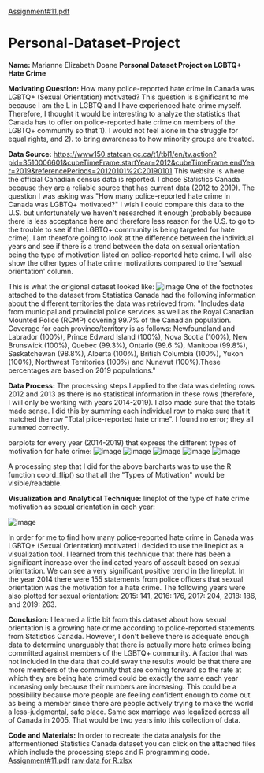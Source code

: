 [Assignment#11.pdf](https://github.com/MarianneDoane/Personal-Dataset-Project/files/6354694/Assignment.11.pdf)
# Personal-Dataset-Project
**Name:** Marianne Elizabeth Doane
**Personal Dataset Project on LGBTQ+ Hate Crime**

**Motivating Question:**
How many police-reported hate crime in Canada was LGBTQ+ (Sexual Orientation) motivated? This question is significant to me because I am the L in LGBTQ and I have experienced hate crime myself. Therefore, I thought it would be interesting to analyze the statistics that Canada has to offer on police-reported hate crime on members of the LGBTQ+ community so that 1). I would not feel alone in the struggle for equal rights, and 2). to bring awareness to how minority groups are treated.

**Data Source:** 
https://www150.statcan.gc.ca/t1/tbl1/en/tv.action?pid=3510006601&cubeTimeFrame.startYear=2012&cubeTimeFrame.endYear=2019&referencePeriods=20120101%2C20190101 This website is where the official Canadian census data is reported.
I chose Statistics Canada because they are a reliable source that has current data (2012 to 2019). The question I was asking was "How many police-reported hate crime in Canada was LGBTQ+ motivated?" I wish I could compare this data to the U.S. but unfortunately we haven't researched it enough (probably because there is less acceptance here and therefore less reason for the U.S. to go to the trouble to see if the LGBTQ+ community is being targeted for hate crime). I am therefore going to look at the difference between the individual years and see if there is a trend between the data on sexual orientation being the type of motivation listed on police-reported hate crime. I will also show the other types of hate crime motivations compared to the 'sexual orientation' column.

This is what the origional dataset looked like:
![image](https://user-images.githubusercontent.com/79335960/115638228-d377cc00-a2c6-11eb-8b74-0b06d79c9649.png)
One of the footnotes attached to the dataset from Statistics Canada had the following information about the different territories the data was retrieved from: "Includes data from municipal and provincial police services as well as the Royal Canadian Mounted Police (RCMP) covering 99.7% of the Canadian population. Coverage for each province/territory is as follows: Newfoundland and Labrador (100%), Prince Edward Island (100%), Nova Scotia (100%), New Brunswick (100%), Quebec (99.3%), Ontario (99.6 %), Manitoba (99.8%), Saskatchewan (98.8%), Alberta (100%), British Columbia (100%), Yukon (100%), Northwest Territories (100%) and Nunavut (100%).These percentages are based on 2019 populations."

**Data Process:** 
The processing steps I applied to the data was deleting rows 2012 and 2013 as there is no statistical information in these rows (therefore, I will only be working with years 2014-2019). I also made sure that the totals made sense. I did this by summing each individual row to make sure that it matched the row "Total plice-reported hate crime". I found no error; they all summed correctly.

barplots for every year (2014-2019) that express the different types of motivation for hate crime:
![image](https://user-images.githubusercontent.com/79335960/113455223-ecbfe380-93be-11eb-887b-c3826ce6e66f.png)
![image](https://user-images.githubusercontent.com/79335960/113455254-0103e080-93bf-11eb-8328-44c79a23e1c7.png)
![image](https://user-images.githubusercontent.com/79335960/113455277-10832980-93bf-11eb-99b5-0825b5f02fcb.png)
![image](https://user-images.githubusercontent.com/79335960/113455287-1973fb00-93bf-11eb-87fd-cde834ce41c2.png)
![image](https://user-images.githubusercontent.com/79335960/113455299-21339f80-93bf-11eb-99c1-54fc6e2ffce0.png)

A processing step that I did for the above barcharts was to use the R function coord_flip() so that all the "Types of Motivation" would be visible/readable. 

**Visualization and Analytical Technique:**
lineplot of the type of hate crime motivation as sexual orientation in each year:

![image](https://user-images.githubusercontent.com/79335960/113455376-4aecc680-93bf-11eb-8af3-e0ac8e7d28ec.png)


In order for me to find how many police-reported hate crime in Canada was LGBTQ+ (Sexual Orientation) motivated I decided to use the lineplot as a visualization tool. I learned from this technique that there has been a significant increase over the indicated years of assault based on sexual orientation. We can see a very significant positive trend in the lineplot. In the year 2014 there were 155 statements from police officers that sexual orientation was the motivation for a hate crime. The following years were also plotted for sexual orientation: 2015: 141, 2016: 176, 2017: 204, 2018: 186, and 2019: 263.

**Conclusion:**
I learned a little bit from this dataset about how sexual orientation is a growing hate crime according to police-reported statements from Statistics Canada. However, I don't believe there is adequate enough data to determine unarguably that there is actually more hate crimes being committed against members of the LGBTQ+ community. A factor that was not included in the data that could sway the results would be that there are more members of the community that are coming forward so the rate at which they are being hate crimed could be exactly the same each year increasing only because their numbers are increasing. This could be a possibility because more people are feeling confident enough to come out as being a member since there are people actively trying to make the world a less-judgmental, safe place. Same sex marriage was legalized across all of Canada in 2005. That would be two years into this collection of data.

**Code and Materials:**
In order to recreate the data analysis for the afformentioned Statistics Canada dataset you can click on the attached files which include the processing steps and R programming code. [Assignment#11.pdf](https://github.com/MarianneDoane/Personal-Dataset-Project/files/6354714/Assignment.11.pdf)
[raw data for R.xlsx](https://github.com/MarianneDoane/Personal-Dataset-Project/files/6354710/raw.data.for.R.xlsx)


